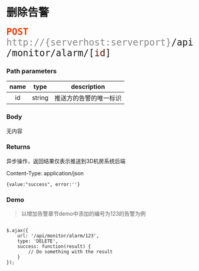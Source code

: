 # 删除告警

<font face="Droid Sans Mono,monospace" size="5">
<font color="#ed3b00"><b>POST</b></font> <font color="#888">http://{serverhost:serverport}</font>/api/monitor/alarm/[<font color="#571800">id</font>]
</font>


### Path parameters
name | type | description
:-----:|:------:|:------------:
id   |string|推送方的告警的唯一标识

### Body
无内容


### Returns
异步操作，返回结果仅表示推送到3D机房系统后端

Content-Type: application/json

```
{value:"success", error:''}
```

### Demo
>以增加告警章节demo中添加的编号为123的告警为例

```

$.ajax({
    url: '/api/monitor/alarm/123',
    type: 'DELETE',
    success: function(result) {
        // Do something with the result
    }
});
```